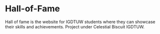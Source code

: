 # Hall-of-Fame
Hall of fame is the website for IGDTUW students where they can showcase their skills and achievements. Project under Celestial Biscuit IGDTUW.
